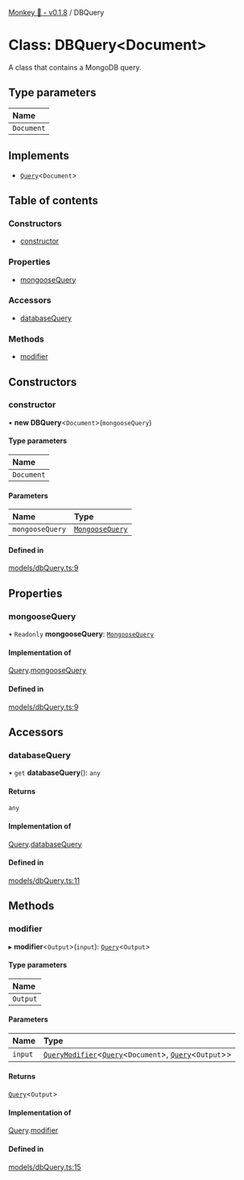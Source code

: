 [Monkey 🐒 - v0.1.8](../README.md) / DBQuery

# Class: DBQuery<Document\>

A class that contains a MongoDB query.

## Type parameters

| Name |
| :------ |
| `Document` |

## Implements

- [`Query`](../interfaces/Query.md)<`Document`\>

## Table of contents

### Constructors

- [constructor](DBQuery.md#constructor)

### Properties

- [mongooseQuery](DBQuery.md#mongoosequery)

### Accessors

- [databaseQuery](DBQuery.md#databasequery)

### Methods

- [modifier](DBQuery.md#modifier)

## Constructors

### constructor

• **new DBQuery**<`Document`\>(`mongooseQuery`)

#### Type parameters

| Name |
| :------ |
| `Document` |

#### Parameters

| Name | Type |
| :------ | :------ |
| `mongooseQuery` | [`MongooseQuery`](../README.md#mongoosequery) |

#### Defined in

[models/dbQuery.ts:9](https://github.com/bpisano/monkey/blob/b5eb9a8/src/models/dbQuery.ts#L9)

## Properties

### mongooseQuery

• `Readonly` **mongooseQuery**: [`MongooseQuery`](../README.md#mongoosequery)

#### Implementation of

[Query](../interfaces/Query.md).[mongooseQuery](../interfaces/Query.md#mongoosequery)

#### Defined in

[models/dbQuery.ts:9](https://github.com/bpisano/monkey/blob/b5eb9a8/src/models/dbQuery.ts#L9)

## Accessors

### databaseQuery

• `get` **databaseQuery**(): `any`

#### Returns

`any`

#### Implementation of

[Query](../interfaces/Query.md).[databaseQuery](../interfaces/Query.md#databasequery)

#### Defined in

[models/dbQuery.ts:11](https://github.com/bpisano/monkey/blob/b5eb9a8/src/models/dbQuery.ts#L11)

## Methods

### modifier

▸ **modifier**<`Output`\>(`input`): [`Query`](../interfaces/Query.md)<`Output`\>

#### Type parameters

| Name |
| :------ |
| `Output` |

#### Parameters

| Name | Type |
| :------ | :------ |
| `input` | [`QueryModifier`](../interfaces/QueryModifier.md)<[`Query`](../interfaces/Query.md)<`Document`\>, [`Query`](../interfaces/Query.md)<`Output`\>\> |

#### Returns

[`Query`](../interfaces/Query.md)<`Output`\>

#### Implementation of

[Query](../interfaces/Query.md).[modifier](../interfaces/Query.md#modifier)

#### Defined in

[models/dbQuery.ts:15](https://github.com/bpisano/monkey/blob/b5eb9a8/src/models/dbQuery.ts#L15)
